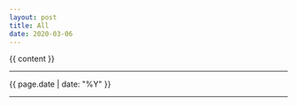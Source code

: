 ```yaml
---
layout: post
title: All
date: 2020-03-06
---
```


{{ content }}
<hr/>
<div class = "row justify-content-center">
    <span class="copyright">
        {{ page.date | date: "%Y" }}
    </span>
</div>
<hr/>
